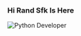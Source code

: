 ### Hi Rand Sfk Is Here
![Python Developer](https://api2.sololearn.com/v2/certificates/CC-7QL7TEFP/image/png)
 
